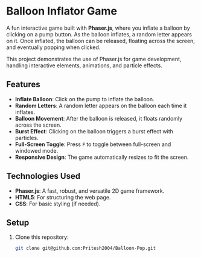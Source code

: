 # Balloon Inflator Game

A fun interactive game built with **Phaser.js**, where you inflate a balloon by clicking on a pump button. As the balloon inflates, a random letter appears on it. Once inflated, the balloon can be released, floating across the screen, and eventually popping when clicked. 

This project demonstrates the use of Phaser.js for game development, handling interactive elements, animations, and particle effects.

## Features

- **Inflate Balloon**: Click on the pump to inflate the balloon.
- **Random Letters**: A random letter appears on the balloon each time it inflates.
- **Balloon Movement**: After the balloon is released, it floats randomly across the screen.
- **Burst Effect**: Clicking on the balloon triggers a burst effect with particles.
- **Full-Screen Toggle**: Press `F` to toggle between full-screen and windowed mode.
- **Responsive Design**: The game automatically resizes to fit the screen.

## Technologies Used

- **Phaser.js**: A fast, robust, and versatile 2D game framework.
- **HTML5**: For structuring the web page.
- **CSS**: For basic styling (if needed).

## Setup

1. Clone this repository:
   ```bash
   git clone git@github.com:Pritesh2004/Balloon-Pop.git
